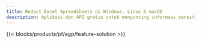 ```yaml
---
title: Redact Excel Spreadsheets di Windows, Linux & macOS
description: Aplikasi dan API gratis untuk menyunting informasi sensitif dari spreadsheet XLS, XLSX & ODS
---
```

{{< blocks/products/pf/agp/feature-solution >}} 

